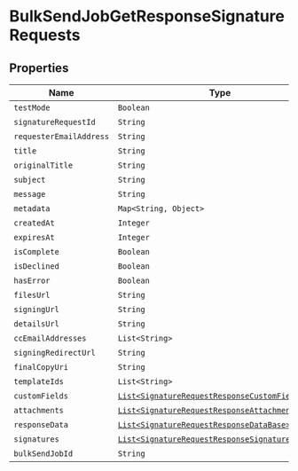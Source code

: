 

# BulkSendJobGetResponseSignatureRequests



## Properties

| Name | Type | Description | Notes |
|------------ | ------------- | ------------- | -------------|
| `testMode` | ```Boolean``` |  _t__SignatureRequestResponse::TEST_MODE  |  |
| `signatureRequestId` | ```String``` |  _t__SignatureRequestResponse::SIGNATURE_REQUEST_ID  |  |
| `requesterEmailAddress` | ```String``` |  _t__SignatureRequestResponse::REQUESTER_EMAIL_ADDRESS  |  |
| `title` | ```String``` |  _t__SignatureRequestResponse::TITLE  |  |
| `originalTitle` | ```String``` |  _t__SignatureRequestResponse::ORIGINAL_TITLE  |  |
| `subject` | ```String``` |  _t__SignatureRequestResponse::SUBJECT  |  |
| `message` | ```String``` |  _t__SignatureRequestResponse::MESSAGE  |  |
| `metadata` | ```Map<String, Object>``` |  _t__SignatureRequestResponse::METADATA  |  |
| `createdAt` | ```Integer``` |  _t__SignatureRequestResponse::CREATED_AT  |  |
| `expiresAt` | ```Integer``` |  _t__SignatureRequestResponse::EXPIRES_AT  |  |
| `isComplete` | ```Boolean``` |  _t__SignatureRequestResponse::IS_COMPLETE  |  |
| `isDeclined` | ```Boolean``` |  _t__SignatureRequestResponse::IS_DECLINED  |  |
| `hasError` | ```Boolean``` |  _t__SignatureRequestResponse::HAS_ERROR  |  |
| `filesUrl` | ```String``` |  _t__SignatureRequestResponse::FILES_URL  |  |
| `signingUrl` | ```String``` |  _t__SignatureRequestResponse::SIGNING_URL  |  |
| `detailsUrl` | ```String``` |  _t__SignatureRequestResponse::DETAILS_URL  |  |
| `ccEmailAddresses` | ```List<String>``` |  _t__SignatureRequestResponse::CC_EMAIL_ADDRESSES  |  |
| `signingRedirectUrl` | ```String``` |  _t__SignatureRequestResponse::SIGNING_REDIRECT_URL  |  |
| `finalCopyUri` | ```String``` |  _t__SignatureRequestResponse::FINAL_COPY_URI  |  |
| `templateIds` | ```List<String>``` |  _t__SignatureRequestResponse::TEMPLATE_IDS  |  |
| `customFields` | [```List<SignatureRequestResponseCustomFieldBase>```](SignatureRequestResponseCustomFieldBase.md) |  _t__SignatureRequestResponseCustomField::DESCRIPTION  |  |
| `attachments` | [```List<SignatureRequestResponseAttachment>```](SignatureRequestResponseAttachment.md) |  _t__SignatureRequestResponseAttachment::DESCRIPTION  |  |
| `responseData` | [```List<SignatureRequestResponseDataBase>```](SignatureRequestResponseDataBase.md) |  _t__SignatureRequestResponseData::DESCRIPTION  |  |
| `signatures` | [```List<SignatureRequestResponseSignatures>```](SignatureRequestResponseSignatures.md) |  _t__SignatureRequestResponseSignatures::DESCRIPTION  |  |
| `bulkSendJobId` | ```String``` |  _t__BulkSendJobGetResponseSignatureRequests::BULK_SEND_JOB_ID  |  |



